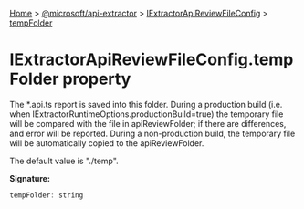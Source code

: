 [Home](./index) &gt; [@microsoft/api-extractor](api-extractor.md) &gt; [IExtractorApiReviewFileConfig](api-extractor.iextractorapireviewfileconfig.md) &gt; [tempFolder](api-extractor.iextractorapireviewfileconfig.tempfolder.md)

# IExtractorApiReviewFileConfig.tempFolder property

The \*.api.ts report is saved into this folder. During a production build (i.e. when IExtractorRuntimeOptions.productionBuild=true) the temporary file will be compared with the file in apiReviewFolder; if there are differences, and error will be reported. During a non-production build, the temporary file will be automatically copied to the apiReviewFolder. 

 The default value is "./temp".

**Signature:**
```javascript
tempFolder: string
```
